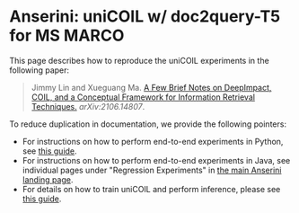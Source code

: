 # Anserini: uniCOIL w/ doc2query-T5 for MS MARCO

This page describes how to reproduce the uniCOIL experiments in the following paper:

> Jimmy Lin and Xueguang Ma. [A Few Brief Notes on DeepImpact, COIL, and a Conceptual Framework for Information Retrieval Techniques.](https://arxiv.org/abs/2106.14807) _arXiv:2106.14807_.

To reduce duplication in documentation, we provide the following pointers:

+ For instructions on how to perform end-to-end experiments in Python, see [this guide](https://github.com/castorini/pyserini/blob/master/docs/experiments-unicoil.md).
+ For instructions on how to perform end-to-end experiments in Java, see individual pages under "Regression Experiments" in [the main Anserini landing page](../README.md#regression-experiments).
+ For details on how to train uniCOIL and perform inference, please see [this guide](https://github.com/luyug/COIL/tree/main/uniCOIL).
